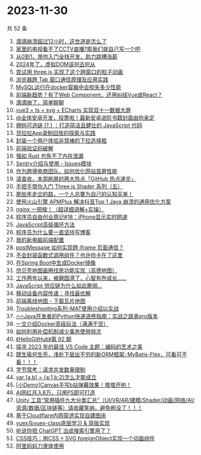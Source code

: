 # 2023-11-30

共 52 条

<!-- BEGIN JUEJIN -->
<!-- 最后更新时间 2023-11-30 04:06:43 +0800 -->
1. [滴滴崩溃超过12小时，这世道是怎么了](https://juejin.cn/post/7306457908636385307)
1. [家里的电视看不了CCTV直播?那我们就自己写一个吧](https://juejin.cn/post/7304945410392227891)
1. [从0到1，带你入门全栈开发，助力跳槽涨薪](https://juejin.cn/post/7305694682772242483)
1. [2024年了，虚拟DOM该何去何从](https://juejin.cn/post/7306018455462150179)
1. [尝试用 three.js 实现了这个跨窗口的粒子动画](https://juejin.cn/post/7306033185934622731)
1. [浏览器跨 Tab 窗口通信原理及应用实践](https://juejin.cn/post/7306040473542213644)
1. [MySQL运行在docker容器中会损失多少性能](https://juejin.cn/post/7304961776944136227)
1. [前端新趋势？有了Web Component，还用纠结Vue或React？](https://juejin.cn/post/7305977418699817011)
1. [滴滴崩了，简单聊聊](https://juejin.cn/post/7306447444240334884)
1. [vue3 + ts + svg + ECharts 实现双十一数据大屏](https://juejin.cn/post/7305434729527181322)
1. [@全体安卓开发，投票啦！最新安卓进阶书籍封面由你来定](https://juejin.cn/post/7306019253013659648)
1. [拥抱可选链 (?.) ：打造简洁且健壮的 JavaScript 代码](https://juejin.cn/post/7305235970285223947)
1. [货拉拉App录制回放的探索与实践](https://juejin.cn/post/7306331307477794867)
1. [封装一个用户体验非常棒的下拉选择框](https://juejin.cn/post/7306375760331554828)
1. [前端验证码破解](https://juejin.cn/post/7306062725213044774)
1. [强如 Rust 也免不了内存泄漏](https://juejin.cn/post/7306018817687945268)
1. [Sentry介绍与使用 - Issues模块](https://juejin.cn/post/7304973928039776297)
1. [作为跨境电商团队，如何优化网站首屏性能](https://juejin.cn/post/7306017890074673167)
1. [请查收，本周刷屏的两大热点「GitHub 热点速览」](https://juejin.cn/post/7305413717310013459)
1. [手把手带你入门 Three.js Shader 系列（五）](https://juejin.cn/post/7305371899138654235)
1. [那些年走岔的路，一个人总要为自己的认知买单！](https://juejin.cn/post/7306143755585486848)
1. [使用火山引擎 APMPlus 解决抖音Top 1 Java 崩溃的通用优化方案](https://juejin.cn/post/7306388118914973734)
1. [nginx 一把梭！（超详细讲解+实操）](https://juejin.cn/post/7306041273822527514)
1. [程序员自由创业周记#18：iPhone显示实时网速](https://juejin.cn/post/7305984583983120422)
1. [JavaScript高级循环方法](https://juejin.cn/post/7305572311812423691)
1. [程序员为什么要一直坚持写博客](https://juejin.cn/post/7305977418719854643)
1. [我的新电脑前端配置](https://juejin.cn/post/7305331479042228275)
1. [postMessage 如何实现跨 iframe 页面通信？](https://juejin.cn/post/7305986100098695209)
1. [不会封装函数式调用组件？也许你卡在了这里](https://juejin.cn/post/7305321063669088256)
1. [在Spring Boot中生成Docker镜像](https://juejin.cn/post/7305182777439109146)
1. [仿贝壳地图画圈找房功能实现（高德地图）](https://juejin.cn/post/7306146705971085350)
1. [工作两年以来，被磨圆滑了，心智有所成长……](https://juejin.cn/post/7306025036656787475)
1. [JavaScript 供应链为什么如此脆弱...](https://juejin.cn/post/7305984042640375817)
1. [移动设备内容传递：寻找最优解](https://juejin.cn/post/7305983027867303945)
1. [前端离线地图 - 下载瓦片地图](https://juejin.cn/post/7306062725212930086)
1. [Troubleshooting系列-MAT使用介绍以实战](https://juejin.cn/post/7305632746108813352)
1. [🔥🔥Java开发者的Python快速进修指南：实战之跳表pro版本](https://juejin.cn/post/7305983336496627722)
1. [一文介绍Docker高级玩法（满满干货）](https://juejin.cn/post/7306146705971740710)
1. [如何利用补偿机制减少事务使用频次](https://juejin.cn/post/7304973928039710761)
1. [《HelloGitHub》第 92 期](https://juejin.cn/post/7306036684923256871)
1. [探寻 2023 年的最佳 VS Code 主题：编码的艺术之美](https://juejin.cn/post/7306043013817696271)
1. [既生瑜何生亮，浅析下层出不穷的新ORM框架: MyBatis-Flex，可看可不看！！！](https://juejin.cn/post/7306192146768183311)
1. [字节常考：请求并发数量限制](https://juejin.cn/post/7306407473280466981)
1. [var [a,b] = {a:1,b:2}怎么才能成立](https://juejin.cn/post/7305983860168163391)
1. [[小Demo]Canvas手写b站弹幕效果！塔塔开哟！](https://juejin.cn/post/7305984583962984474)
1. [AI网红月入8万，只用PS即可打造](https://juejin.cn/post/7306330038399008808)
1. [Unity 工具“常用插件九大分类汇总”（UI/VR/AR/建模/Shader/动画/网络/AI/资源/数据/区块链等）请收藏笑纳，避免刷没了！！！](https://juejin.cn/post/7305977644477218835)
1. [基于Cloudflare内网穿透实现自建图床](https://juejin.cn/post/7305983027766099978)
1. [vuex与vuex-class底层学习 & 简版实现](https://juejin.cn/post/7306023841209450522)
1. [听说你把 ChatGPT 当成搜索引擎用了？](https://juejin.cn/post/7305986100099334185)
1. [CSS技巧：用CSS + SVG foreignObject实现一个动画组件](https://juejin.cn/post/7306356212601602102)
1. [阿里妈妈刀隶体使用](https://juejin.cn/post/7305359585107738661)
<!-- END JUEJIN -->